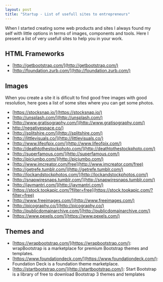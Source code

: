 ```yaml
---
layout: post
title: "Startup - List of usefull sites to entrepreneurs"
---
```

When I started creating some web products and sites I always found my self with little options in terms of images, components and tools. Here I present a list of very usefull sites to help you in your work.

## HTML Frameworks

  - [http://getbootstrap.com/](http://getbootstrap.com/)
  - [http://foundation.zurb.com/](http://foundation.zurb.com/)

## Images

When you create a site it is dificult to find good free images with good resolution, here goes a list of some sites where you can get some photos.

  - [https://stocksnap.io/](https://stocksnap.io/)
  - [http://unsplash.com/](http://unsplash.com/)
  - [http://www.gratisography.com/](http://www.gratisography.com/)
  - [http://negativespace.co/)](http://negativespace.co/)
  - [http://splitshire.com/](http://splitshire.com/)
  - [http://littlevisuals.co/](http://littlevisuals.co/)
  - [http://www.lifeofpix.com/](http://www.lifeofpix.com/)
  - [http://deathtothestockphoto.com/](http://deathtothestockphoto.com/)
  - [http://superfamous.com/](http://superfamous.com/)
  - [http://picjumbo.com/](http://picjumbo.com/)
  - [http://www.imcreator.com/free](http://www.imcreator.com/free)
  - [http://getrefe.tumblr.com/](http://getrefe.tumblr.com/)
  - [http://lockandstockphotos.com/](http://lockandstockphotos.com/)
  - [http://snapwiresnaps.tumblr.com/](http://snapwiresnaps.tumblr.com/)
  - [http://jaymantri.com/](http://jaymantri.com/)
  - [https://stock.tookapic.com/?filter=free](https://stock.tookapic.com/?filter=free)
  - [http://www.freeimages.com/](http://www.freeimages.com/)
  - [http://picography.co/](http://picography.co/)
  - [http://publicdomainarchive.com/](http://publicdomainarchive.com/)
  - [https://www.pexels.com/](https://www.pexels.com/)

## Themes and 

  - [https://wrapbootstrap.com/](https://wrapbootstrap.com/): wrapBootstrap is a marketplace for premium Bootstrap themes and templates.
  - [https://www.foundationdeck.com/](https://www.foundationdeck.com/): Foundation Deck is a foundation theme marketplace.
  - [http://startbootstrap.com/](http://startbootstrap.com/): Start Bootstrap is a library of free to download Bootstrap 3 themes and templates
